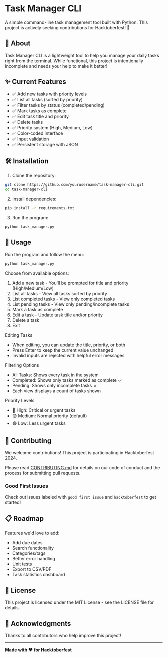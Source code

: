 # Task Manager CLI

A simple command-line task management tool built with Python. This project is actively seeking contributions for Hacktoberfest! 🎃

## 🚀 About

Task Manager CLI is a lightweight tool to help you manage your daily tasks right from the terminal. While functional, this project is intentionally incomplete and needs your help to make it better!

## ✨ Current Features

- ✅ Add new tasks with priority levels
- ✅ List all tasks (sorted by priority)
- ✅ Filter tasks by status (completed/pending)
- ✅ Mark tasks as complete
- ✅ Edit task title and priority
- ✅ Delete tasks
- ✅ Priority system (High, Medium, Low)
- ✅ Color-coded interface
- ✅ Input validation
- ✅ Persistent storage with JSON

## 🛠️ Installation

1. Clone the repository:
```bash
git clone https://github.com/yourusername/task-manager-cli.git
cd task-manager-cli
```

2. Install dependencies:
```bash
pip install -r requirements.txt
```

3. Run the program:
```bash
python task_manager.py
```

## 📖 Usage

Run the program and follow the menu:
```bash
python task_manager.py
```

Choose from available options:

1. Add a new task - You'll be prompted for title and priority (High/Medium/Low)
2. List all tasks - View all tasks sorted by priority
3. List completed tasks - View only completed tasks
4. List pending tasks - View only pending/incomplete tasks
5. Mark a task as complete
6. Edit a task - Update task title and/or priority
7. Delete a task
8. Exit


Editing Tasks

- When editing, you can update the title, priority, or both
- Press Enter to keep the current value unchanged
- Invalid inputs are rejected with helpful error messages


Filtering Options

- All Tasks: Shows every task in the system
- Completed: Shows only tasks marked as complete ✓
- Pending: Shows only incomplete tasks ✗
- Each view displays a count of tasks shown


Priority Levels

- 🔴 High: Critical or urgent tasks
- 🟡 Medium: Normal priority (default)
- 🟢 Low: Less urgent tasks

## 🤝 Contributing

We welcome contributions! This project is participating in Hacktoberfest 2024.

Please read [CONTRIBUTING.md](CONTRIBUTING.md) for details on our code of conduct and the process for submitting pull requests.

### Good First Issues

Check out issues labeled with `good first issue` and `hacktoberfest` to get started!

## 📋 Roadmap

Features we'd love to add:
- Add due dates
- Search functionality
- Categories/tags
- Better error handling
- Unit tests
- Export to CSV/PDF
- Task statistics dashboard

## 📜 License

This project is licensed under the MIT License - see the LICENSE file for details.

## 🙏 Acknowledgments

Thanks to all contributors who help improve this project!

---

**Made with ❤️ for Hacktoberfest**
